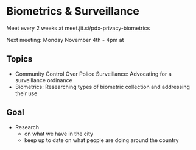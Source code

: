 # Biometrics & Surveillance

Meet every 2 weeks at meet.jit.si/pdx-privacy-biometrics

Next meeting: Monday November 4th - 4pm at 

## Topics

* Community Control Over Police Surveillance: Advocating for a surveillance ordinance 
* Biometrics: Researching types of biometric collection and addressing their use 


## Goal

* Research 
  * on what we have in the city
  * keep up to date on what people are doing around the country
